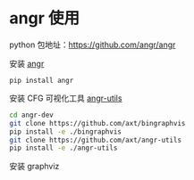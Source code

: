 # angr 使用

python 包地址：https://github.com/angr/angr

安装 [angr](https://github.com/angr/angr)

```
pip install angr
```

安装 CFG 可视化工具 [angr-utils](https://github.com/axt/angr-utils)

```bash
cd angr-dev
git clone https://github.com/axt/bingraphvis
pip install -e ./bingraphvis
git clone https://github.com/axt/angr-utils
pip install -e ./angr-utils
```

安装 graphviz

